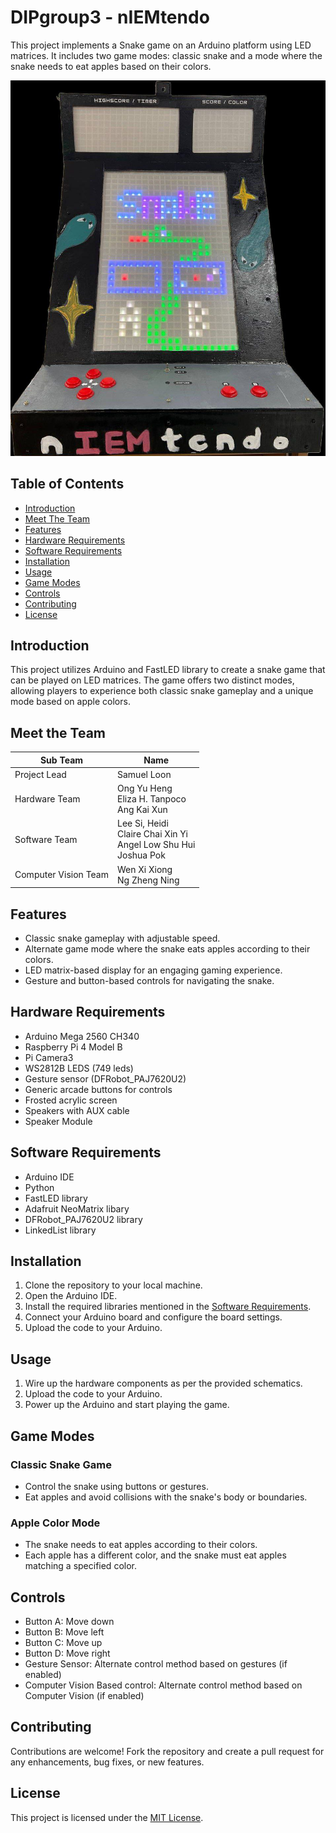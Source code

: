 # DIPgroup3 - nIEMtendo

This project implements a Snake game on an Arduino platform using LED matrices. It includes two game modes: classic snake and a mode where the snake needs to eat apples based on their colors.

![](Images/nIEMtendo.jpg)

## Table of Contents
- [Introduction](#introduction)
- [Meet The Team](#meet-the-team)
- [Features](#features)
- [Hardware Requirements](#hardware-requirements)
- [Software Requirements](#software-requirements)
- [Installation](#installation)
- [Usage](#usage)
- [Game Modes](#game-modes)
- [Controls](#controls)
- [Contributing](#contributing)
- [License](#license)

## Introduction

This project utilizes Arduino and FastLED library to create a snake game that can be played on LED matrices. The game offers two distinct modes, allowing players to experience both classic snake gameplay and a unique mode based on apple colors.

## Meet the Team

| Sub Team | Name |
| ------------- | ------------- |
| Project Lead | Samuel Loon  |
| Hardware Team  | Ong Yu Heng <br> Eliza H. Tanpoco <br> Ang Kai Xun  |
| Software Team  | Lee Si, Heidi <br> Claire Chai Xin Yi <br> Angel Low Shu Hui <br> Joshua Pok  |
| Computer Vision Team  | Wen Xi Xiong <br> Ng Zheng Ning |

## Features

- Classic snake gameplay with adjustable speed.
- Alternate game mode where the snake eats apples according to their colors.
- LED matrix-based display for an engaging gaming experience.
- Gesture and button-based controls for navigating the snake.

## Hardware Requirements

- Arduino Mega 2560 CH340
- Raspberry Pi 4 Model B
- Pi Camera3
- WS2812B LEDS (749 leds)
- Gesture sensor (DFRobot_PAJ7620U2)
- Generic arcade buttons for controls
- Frosted acrylic screen
- Speakers with AUX cable
- Speaker Module

## Software Requirements

- Arduino IDE
- Python
- FastLED library
- Adafruit NeoMatrix libary
- DFRobot_PAJ7620U2 library
- LinkedList library 

## Installation

1. Clone the repository to your local machine.
2. Open the Arduino IDE.
3. Install the required libraries mentioned in the [Software Requirements](#software-requirements).
4. Connect your Arduino board and configure the board settings.
5. Upload the code to your Arduino.

## Usage

1. Wire up the hardware components as per the provided schematics.
2. Upload the code to your Arduino.
3. Power up the Arduino and start playing the game.

## Game Modes

### Classic Snake Game
- Control the snake using buttons or gestures.
- Eat apples and avoid collisions with the snake's body or boundaries.

### Apple Color Mode
- The snake needs to eat apples according to their colors.
- Each apple has a different color, and the snake must eat apples matching a specified color.

## Controls

- Button A: Move down
- Button B: Move left
- Button C: Move up
- Button D: Move right
- Gesture Sensor: Alternate control method based on gestures (if enabled)
- Computer Vision Based control: Alternate control method based on Computer Vision (if enabled)

## Contributing

Contributions are welcome! Fork the repository and create a pull request for any enhancements, bug fixes, or new features.

## License

This project is licensed under the [MIT License](LICENSE).
